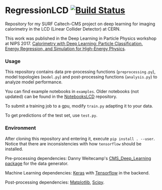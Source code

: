 # RegressionLCD [![Build Status](https://travis-ci.org/vitoriapacela/RegressionLCD.svg?branch=master)](https://travis-ci.org/vitoriapacela/RegressionLCD)


Repository for my SURF Caltech-CMS project on deep learning for imaging calorimetry in the LCD (Linear Collider Detector) at CERN.

This work was published in the Deep Learning in Particle Physics workshop at NIPS 2017. [Calorimetry with Deep Learning: Particle Classification, Energy Regression, and Simulation for High-Energy Physics](https://dl4physicalsciences.github.io/files/nips_dlps_2017_15.pdf).

### Usage
This repository contains data pre-processing functions (`preprocessing.py`), model topologies (`model.py`) and post-processing functions (`analysis.py`) to analyze model performance.

You can find example notebooks in `examples`. Older notebooks (not updated) can be found in the [NotebooksLCD](https://github.com/vitoriapacela/NotebooksLCD) repository.

To submit a training job to a gpu, modify `train.py` adapting it to your data.

To get predictions of the test set, use `test.py`. 

### Environment
After cloning this repository and entering it, execute `pip install . --user`.
Notice that there are inconsistencies with how `tensorflow` should be installed.

Pre-processing dependencies:
Danny Weitecamp's [CMS_Deep_Learning package](https://github.com/DannyWeitekamp/CMS_Deep_Learning) for the data generator.

Machine Learning dependencies:
[Keras](https://keras.io/) with [Tensorflow](https://www.tensorflow.org/) in the backend.

Post-processing dependencies:
[Matplotlib](http://matplotlib.org/), [Scipy](https://www.scipy.org/).

